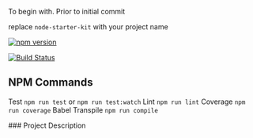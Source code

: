 To begin with. Prior to initial commit

replace `node-starter-kit` with your project name

[![npm version](https://badge.fury.io/js/node-starter-kit.svg)](http://badge.fury.io/js/node-starter-kit)

[![Build Status](https://travis-ci.org/pebblecode/node-starter-kit.svg)](https://travis-ci.org/pebblecode/node-starter-kit)


## NPM Commands
Test `npm run test` or `npm run test:watch`
Lint `npm run lint`
Coverage `npm run coverage`
Babel Transpile `npm run compile`

### Project Description

